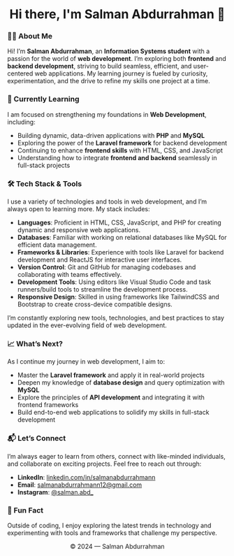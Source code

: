 <h1 align="center">Hi there, I'm Salman Abdurrahman 👋</h1>

### 👨‍💻 About Me

Hi! I’m **Salman Abdurrahman**, an **Information Systems student** with a passion for the world of **web development**. I’m exploring both **frontend** and **backend development**, striving to build seamless, efficient, and user-centered web applications. My learning journey is fueled by curiosity, experimentation, and the drive to refine my skills one project at a time.

### 🌱 Currently Learning

I am focused on strengthening my foundations in **Web Development**, including:

-   Building dynamic, data-driven applications with **PHP** and **MySQL**
-   Exploring the power of the **Laravel framework** for backend development
-   Continuing to enhance **frontend skills** with HTML, CSS, and JavaScript
-   Understanding how to integrate **frontend and backend** seamlessly in full-stack projects

### 🛠️ Tech Stack & Tools

I use a variety of technologies and tools in web development, and I’m always open to learning more. My stack includes:

-   **Languages**: Proficient in HTML, CSS, JavaScript, and PHP for creating dynamic and responsive web applications.
-   **Databases**: Familiar with working on relational databases like MySQL for efficient data management.
-   **Frameworks & Libraries**: Experience with tools like Laravel for backend development and ReactJS for interactive user interfaces.
-   **Version Control**: Git and GitHub for managing codebases and collaborating with teams effectively.
-   **Development Tools**: Using editors like Visual Studio Code and task runners/build tools to streamline the development process.
-   **Responsive Design**: Skilled in using frameworks like TailwindCSS and Bootstrap to create cross-device compatible designs.

I’m constantly exploring new tools, technologies, and best practices to stay updated in the ever-evolving field of web development.

### 📈 What’s Next?

As I continue my journey in web development, I aim to:

-   Master the **Laravel framework** and apply it in real-world projects
-   Deepen my knowledge of **database design** and query optimization with **MySQL**
-   Explore the principles of **API development** and integrating it with frontend frameworks
-   Build end-to-end web applications to solidify my skills in full-stack development

### 📬 Let’s Connect

I’m always eager to learn from others, connect with like-minded individuals, and collaborate on exciting projects. Feel free to reach out through:

-   **LinkedIn**: [linkedin.com/in/salmanabdurrahmann](https://www.linkedin.com/in/salmanabdurrahmann)
-   **Email**: [salmanabdurrahmann12@gmail.com](mailto:salmanabdurrahmann12@gmail.com)
-   **Instagram**: [@salman.abd\_](https://www.instagram.com/salman.abd_/)

### 🎉 Fun Fact

Outside of coding, I enjoy exploring the latest trends in technology and experimenting with tools and frameworks that challenge my perspective.

<p align="center">© 2024 — Salman Abdurrahman</p>
